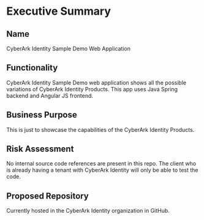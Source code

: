 # Executive Summary

## Name
CyberArk Identity Sample Demo Web Application

## Functionality
CyberArk Identity Sample Demo web application shows all the possible variations of CyberArk Identity Products. This app uses Java Spring backend and Angular JS frontend.

## Business Purpose
This is just to showcase the capabilities of the CyberArk Identity Products.

## Risk Assessment
No internal source code references are present in this repo.
The client who is already having a tenant with CyberArk Identity will only be able to test the code.

## Proposed Repository
Currently hosted in the CyberArk Identity organization in GitHub.